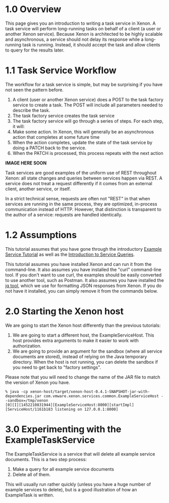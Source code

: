 # 1.0 Overview

This page gives you an introduction to writing a task service in Xenon. A task service will perform long-running tasks on behalf of a client (a user or another Xenon service). Because Xenon is architected to be highly scalable and asynchronous, a service should not delay its response while a long-running task is running. Instead, it should accept the task and allow clients to query for the results later. 

# 1.1 Task Service Workflow

The workflow for a task service is simple, but may be surprising if you have not seen the pattern before. 

1. A client (user or another Xenon service) does a POST to the task factory service to create a task. The POST will include all parameters needed to describe the task. 
2. The task factory service creates the task service
3. The task factory service will go through a series of steps. For each step, it will:
  1. Make some action. In Xenon, this will generally be an asynchronous action that completes at some future time
  2. When the action completes, update the state of the task service by doing a PATCH back to the service. 
  3. When the PATCH is processed, this process repeats with the next action

__IMAGE HERE SOON__

Task services are good examples of the uniform use of REST throughout Xenon: all state changes and queries between services happen via REST. A service does not treat a request differently if it comes from an external client, another service, or itself. 

In a strict technical sense, requests are often not "REST" in that when services are running in the same process, they are optimized, in-process communication instead of HTTP. However, that distinction is transparent to the author of a service: requests are handled identically. 

# 1.2 Assumptions

This tutorial assumes that you have gone through the introductory [Example Service Tutorial](Example-Service-Tutorial) as well as the [Introduction to Service Queries](./Introduction-to-Service-Queries). 

This tutorial assumes you have installed Xenon and can run it from the command-line. It also assumes you have installed the "curl" command-line tool. If you don't want to use curl, the examples should be easily converted to use another tool, such as Postman. It also assumes you have installed the [jq tool](https://stedolan.github.io/jq/), which we use for formatting JSON responses from Xenon. If you do not have it installed, you can simply remove it from the commands below. 

# 2.0 Starting the Xenon host

We are going to start the Xenon host differently than the previous tutorials:

1. We are going to start a different host, the ExampleServiceHost. This host provides extra arguments to make it easier to work with authorization.
2. We are going to provide an argument for the sandbox (where all service documents are stored), instead of relying on the Java temporary directory. When the host is not running, you can delete the sandbox if you need to get back to "factory settings". 

Please note that you will need to change the name of the JAR file to match the version of Xenon you have. 

```
% java -cp xenon-host/target/xenon-host-0.4.1-SNAPSHOT-jar-with-dependencies.jar com.vmware.xenon.services.common.ExampleServiceHost --sandbox=/tmp/xenon
[0][I][1452210831944][ExampleServiceHost:8000][startImpl][ServiceHost/1161b183 listening on 127.0.0.1:8000]
```

# 3.0 Experimenting with the ExampleTaskService

The ExampleTaskService is a service that will delete all example service documents. This is a two step process:

1. Make a query for all example service documents
2. Delete all of them. 

This will usually run rather quickly (unless you have a huge number of example services to delete), but is a good illustration of how an ExampleTask is written. 